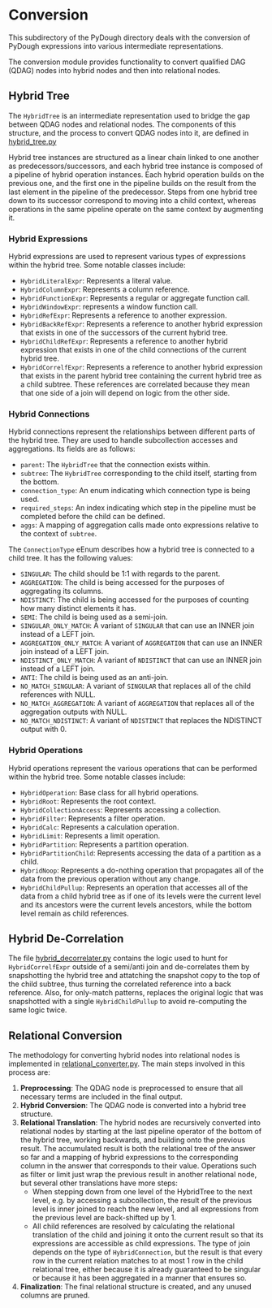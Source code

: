 # Conversion

This subdirectory of the PyDough directory deals with the conversion of PyDough expressions into various intermediate representations.

The conversion module provides functionality to convert qualified DAG (QDAG) nodes into hybrid nodes and then into relational nodes.

## Hybrid Tree

The `HybridTree` is an intermediate representation used to bridge the gap between QDAG nodes and relational nodes. The components of this structure, and the process to convert QDAG nodes into it, are defined in [hybrid_tree.py](hybrid_tree.py)


Hybrid tree instances are structured as a linear chain linked to one another as predecessors/successors, and each hybrid tree instance is composed of a pipeline of hybrid operation instances. Each hybrid operation builds on the previous one, and the first one in the pipeline builds on the result from the last element in the pipeline of the predecessor. Steps from one hybrid tree down to its successor correspond to moving into a child context, whereas operations in the same pipeline operate on the same context by augmenting it.

### Hybrid Expressions

Hybrid expressions are used to represent various types of expressions within the hybrid tree. Some notable classes include:

- `HybridLiteralExpr`: Represents a literal value.
- `HybridColumnExpr`: Represents a column reference.
- `HybridFunctionExpr`: Represents a regular or aggregate function call.
- `HybridWindowExpr`: represents a window function call.
- `HybridRefExpr`: Represents a reference to another expression.
- `HybridBackRefExpr`: Represents a reference to another hybrid expression that exists in one of the successors of the current hybrid tree.
- `HybridChildRefExpr`: Represents a reference to another hybrid expression that exists in one of the child connections of the current hybrid tree.
- `HybridCorrelfExpr`: Represents a reference to another hybrid expression that exists in the parent hybrid tree containing the current hybrid tree as a child subtree. These references are correlated because they mean that one side of a join will depend on logic from the other side.

### Hybrid Connections

Hybrid connections represent the relationships between different parts of the hybrid tree. They are used to handle subcollection accesses and aggregations. Its fields are as follows:

- `parent`: The `HybridTree` that the connection exists within.
- `subtree`: The `HybridTree` corresponding to the child itself, starting from the bottom.
- `connection_type`: An enum indicating which connection type is being used.
- `required_steps`: An index indicating which step in the pipeline must be completed before the child can be defined.
- `aggs`: A mapping of aggregation calls made onto expressions relative to the context of `subtree`.

The `ConnectionType` eEnum describes how a hybrid tree is connected to a child tree. It has the following values:

- `SINGULAR`: The child should be 1:1 with regards to the parent.
- `AGGREGATION`: The child is being accessed for the purposes of aggregating its columns.
- `NDISTINCT`: The child is being accessed for the purposes of counting how many distinct elements it has.
- `SEMI`: The child is being used as a semi-join.
- `SINGULAR_ONLY_MATCH`: A variant of `SINGULAR` that can use an INNER join instead of a LEFT join.
- `AGGREGATION_ONLY_MATCH`: A variant of `AGGREGATION` that can use an INNER join instead of a LEFT join.
- `NDISTINCT_ONLY_MATCH`: A variant of `NDISTINCT` that can use an INNER join instead of a LEFT join.
- `ANTI`: The child is being used as an anti-join.
- `NO_MATCH_SINGULAR`: A variant of `SINGULAR` that replaces all of the child references with NULL.
- `NO_MATCH_AGGREGATION`: A variant of `AGGREGATION` that replaces all of the aggregation outputs with NULL.
- `NO_MATCH_NDISTINCT`: A variant of `NDISTINCT` that replaces the NDISTINCT output with 0.

### Hybrid Operations

Hybrid operations represent the various operations that can be performed within the hybrid tree. Some notable classes include:

- `HybridOperation`: Base class for all hybrid operations.
- `HybridRoot`: Represents the root context.
- `HybridCollectionAccess`: Represents accessing a collection.
- `HybridFilter`: Represents a filter operation.
- `HybridCalc`: Represents a calculation operation.
- `HybridLimit`: Represents a limit operation.
- `HybridPartition`: Represents a partition operation.
- `HybridPartitionChild`: Represents accessing the data of a partition as a child.
- `HybridNoop`: Represents a do-nothing operation that propagates all of the data from the previous operation without any change.
- `HybridChildPullup`: Represents an operation that accesses all of the data from a child hybrid tree as if one of its levels were the current level and its ancestors were the current levels ancestors, while the bottom level remain as child references.

## Hybrid De-Correlation

The file [hybrid_decorrelater.py](hybrid_decorrelater.py) contains the logic used to hunt for `HybridCorrelfExpr` outside of a semi/anti join and de-correlates them by snapshotting the hybrid tree and attatching the snapshot copy to the top of the child subtree, thus turning the correlated reference into a back reference. Also, for only-match patterns, replaces the original logic that was snapshotted with a single `HybridChildPullup` to avoid re-computing the same logic twice.

## Relational Conversion

The methodology for converting hybrid nodes into relational nodes is implemented in [relational_converter.py](relational_converter.py). The main steps involved in this process are:

1. **Preprocessing**: The QDAG node is preprocessed to ensure that all necessary terms are included in the final output.
2. **Hybrid Conversion**: The QDAG node is converted into a hybrid tree structure.
3. **Relational Translation**: The hybrid nodes are recursively converted into relational nodes by starting at the last pipeline operator of the bottom of the hybrid tree, working backwards, and building onto the previous result. The accumulated result is both the relational tree of the answer so far and a mapping of hybrid expressions to the corresponding column in the answer that corresponds to their value. Operations such as filter or limit just wrap the previous result in another relational node, but several other translations have more steps:
   - When stepping down from one level of the HybridTree to the next level, e.g. by accessing a subcollection, the result of the previous level is inner joined to reach the new level, and all expressions from the previous level are back-shifted up by 1.
   - All child references are resolved by calculating the relational translation of the child and joining it onto the current result so that its expressions are accessible as child expressions. The type of join depends on the type of `HybridConnection`, but the result is that every row in the current relation matches to at most 1 row in the child relational tree, either because it is already guaranteed to be singular or because it has been aggregated in a manner that ensures so.
4. **Finalization**: The final relational structure is created, and any unused columns are pruned.
